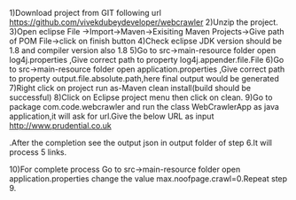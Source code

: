 1)Download project from GIT following url
https://github.com/vivekdubeydeveloper/webcrawler
2)Unzip the project.
3)Open eclipse File ->Import->Maven->Exisiting Maven Projects->Give path of POM File->click on finish button
4)Check eclipse JDK version should be 1.8 and compiler version also 1.8
5)Go to src->main-resource folder open log4j.properties ,Give correct path to property log4j.appender.file.File
6)Go to src->main-resource folder open application.properties ,Give correct path to property output.file.absolute.path,here final output would be generated
7)Right click on project run as-Maven clean install(build should be successful)
8)Click on Eclipse project menu then click on clean.
9)Go to package com.code.webcrawler and run the class WebCrawlerApp as java application,it will ask for url.Give the below URL as input
http://www.prudential.co.uk

.After the completion see the output json in output folder of step 6.It will process 5 links.

10)For complete process Go to src->main-resource folder open application.properties change the value max.noofpage.crawl=0.Repeat step 9.
